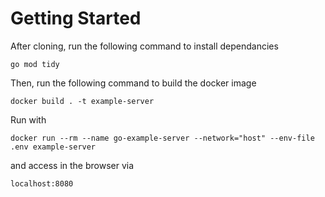 # Getting Started
After cloning, run the following command to install dependancies

```go mod tidy```

Then, run the following command to build the docker image

```docker build . -t example-server```

Run with 

```docker run --rm --name go-example-server --network="host" --env-file .env example-server```

and access in the browser via 

```localhost:8080```
